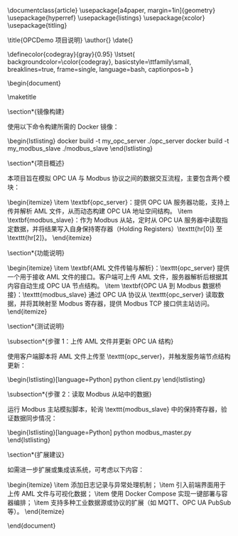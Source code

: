 \documentclass{article}
\usepackage[a4paper, margin=1in]{geometry}
\usepackage{hyperref}
\usepackage{listings}
\usepackage{xcolor}
\usepackage{titling}

\title{OPCDemo 项目说明}
\author{}
\date{}

\definecolor{codegray}{gray}{0.95}
\lstset{
    backgroundcolor=\color{codegray},
    basicstyle=\ttfamily\small,
    breaklines=true,
    frame=single,
    language=bash,
    captionpos=b
}

\begin{document}

\maketitle

\section*{镜像构建}

使用以下命令构建所需的 Docker 镜像：

\begin{lstlisting}
docker build -t my_opc_server ./opc_server
docker build -t my_modbus_slave ./modbus_slave
\end{lstlisting}

\section*{项目概述}

本项目旨在模拟 OPC UA 与 Modbus 协议之间的数据交互流程，主要包含两个模块：

\begin{itemize}
    \item \textbf{opc\_server}：提供 OPC UA 服务器功能，支持上传并解析 AML 文件，从而动态构建 OPC UA 地址空间结构。
    \item \textbf{modbus\_slave}：作为 Modbus 从站，定时从 OPC UA 服务器中读取指定数据，并将结果写入自身保持寄存器（Holding Registers）\texttt{hr[0]} 至 \texttt{hr[2]}。
\end{itemize}

\section*{功能说明}

\begin{itemize}
    \item \textbf{AML 文件传输与解析}：\texttt{opc\_server} 提供一个用于接收 AML 文件的接口。客户端可上传 AML 文件，服务器解析后根据其内容自动生成 OPC UA 节点结构。
    \item \textbf{OPC UA 到 Modbus 数据桥接}：\texttt{modbus\_slave} 通过 OPC UA 协议从 \texttt{opc\_server} 读取数据，并将其映射至 Modbus 寄存器，提供 Modbus TCP 接口供主站访问。
\end{itemize}

\section*{测试说明}

\subsection*{步骤 1：上传 AML 文件并更新 OPC UA 结构}

使用客户端脚本将 AML 文件上传至 \texttt{opc\_server}，并触发服务端节点结构更新：

\begin{lstlisting}[language=Python]
python client.py
\end{lstlisting}

\subsection*{步骤 2：读取 Modbus 从站中的数据}

运行 Modbus 主站模拟脚本，轮询 \texttt{modbus\_slave} 中的保持寄存器，验证数据同步情况：

\begin{lstlisting}[language=Python]
python modbus_master.py
\end{lstlisting}

\section*{扩展建议}

如需进一步扩展或集成该系统，可考虑以下内容：

\begin{itemize}
    \item 添加日志记录与异常处理机制；
    \item 引入前端界面用于上传 AML 文件与可视化数据；
    \item 使用 Docker Compose 实现一键部署与容器编排；
    \item 支持多种工业数据源或协议的扩展（如 MQTT、OPC UA PubSub 等）。
\end{itemize}

\end{document}
